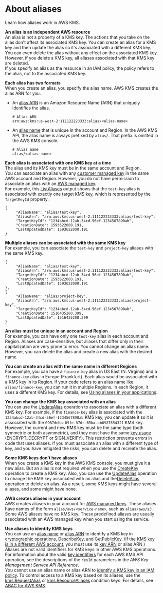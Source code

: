 # About aliases<a name="alias-about"></a>

Learn how aliases work in AWS KMS\.

**An alias is an independent AWS resource**  
An alias is not a property of a KMS key\. The actions that you take on the alias don't affect its associated KMS key\. You can create an alias for a KMS key and then update the alias so it's associated with a different KMS key\. You can even delete the alias without any effect on the associated KMS key\. However, if you delete a KMS key, all aliases associated with that KMS key are deleted\.  
If you specify an alias as the resource in an IAM policy, the policy refers to the alias, not to the associated KMS key\.

**Each alias has two formats**  
When you create an alias, you specify the alias name\. AWS KMS creates the alias ARN for you\.  
+ An [alias ARN](concepts.md#key-id-alias-ARN) is an Amazon Resource Name \(ARN\) that uniquely identifies the alias\. 

  ```
  # Alias ARN
  arn:aws:kms:us-west-2:111122223333:alias/<alias-name>
  ```
+ An [alias name](concepts.md#key-id-alias-name) that is unique in the account and Region\. In the AWS KMS API, the alias name is always prefixed by `alias/`\. That prefix is omitted in the AWS KMS console\.

  ```
  # Alias name
  alias/<alias-name>
  ```

**Each alias is associated with one KMS key at a time**  
The alias and its KMS key must be in the same account and Region\.   
You can associate an alias with any [customer managed key](concepts.md#customer-cmk) in the same AWS account and Region\. However, you do not have permission to associate an alias with an [AWS managed key](concepts.md#aws-managed-cmk)\.  
For example, this [ListAliases](https://docs.aws.amazon.com/kms/latest/APIReference/API_ListAliases.html) output shows that the `test-key` alias is associated with exactly one target KMS key, which is represented by the `TargetKeyId` property\.  

```
{
     "AliasName": "alias/test-key",
     "AliasArn": "arn:aws:kms:us-west-2:111122223333:alias/test-key",
     "TargetKeyId": "1234abcd-12ab-34cd-56ef-1234567890ab",
     "CreationDate": 1593622000.191,
     "LastUpdatedDate": 1593622000.191
}
```

**Multiple aliases can be associated with the same KMS key**  
For example, you can associate the `test-key` and `project-key` aliases with the same KMS key\.  

```
{
     "AliasName": "alias/test-key",
     "AliasArn": "arn:aws:kms:us-west-2:111122223333:alias/test-key",
     "TargetKeyId": "1234abcd-12ab-34cd-56ef-1234567890ab",
     "CreationDate": 1593622000.191,
     "LastUpdatedDate": 1593622000.191
},
{
     "AliasName": "alias/project-key",
     "AliasArn": "arn:aws:kms:us-west-2:111122223333:alias/project-key",
     "TargetKeyId": "1234abcd-12ab-34cd-56ef-1234567890ab",
     "CreationDate": 1516435200.399,
     "LastUpdatedDate": 1516435200.399
}
```

**An alias must be unique in an account and Region**  
For example, you can have only one `test-key` alias in each account and Region\. Aliases are case\-sensitive, but aliases that differ only in their capitalization are very prone to error\. You cannot change an alias name\. However, you can delete the alias and create a new alias with the desired name\.

**You can create an alias with the same name in different Regions**  
For example, you can have a `finance-key` alias in US East \(N\. Virginia\) and a `finance-key` alias in Europe \(Frankfurt\)\. Each alias would be associated with a KMS key in its Region\. If your code refers to an alias name like `alias/finance-key`, you can run it in multiple Regions\. In each Region, it uses a different KMS key\. For details, see [Using aliases in your applications](alias-using.md)\.

**You can change the KMS key associated with an alias**  
You can use the [UpdateAlias](https://docs.aws.amazon.com/kms/latest/APIReference/API_UpdateAlias.html) operation to associate an alias with a different KMS key\. For example, if the `finance-key` alias is associated with the `1234abcd-12ab-34cd-56ef-1234567890ab` KMS key, you can update it so it is associated with the `0987dcba-09fe-87dc-65ba-ab0987654321` KMS key\.  
However, the current and new KMS key must be the same type \(both symmetric or both asymmetric\), and they must have the same [key usage](concepts.md#key-usage) \(ENCRYPT\_DECRYPT or SIGN\_VERIFY\)\. This restriction prevents errors in code that uses aliases\. If you must associate an alias with a different type of key, and you have mitigated the risks, you can delete and recreate the alias\.

**Some KMS keys don't have aliases**  
When you create a KMS key in the AWS KMS console, you must give it a new alias\. But an alias is not required when you use the [CreateKey](https://docs.aws.amazon.com/kms/latest/APIReference/API_CreateKey.html) operation to create a KMS key\. Also, you can use the [UpdateAlias](https://docs.aws.amazon.com/kms/latest/APIReference/API_UpdateAlias.html) operation to change the KMS key associated with an alias and the[DeleteAlias](https://docs.aws.amazon.com/kms/latest/APIReference/API_DeleteAlias.html) operation to delete an alias\. As a result, some KMS keys might have several aliases, and some might have none\.

**AWS creates aliases in your account**  
AWS creates aliases in your account for [AWS managed keys](concepts.md#aws-managed-cmk)\. These aliases have names of the form `alias/aws/<service-name>`, such as `alias/aws/s3`\.   
Some AWS aliases have no KMS key\. These predefined aliases are usually associated with an AWS managed key when you start using the service\.

**Use aliases to identify KMS keys**  
You can use an [alias name](concepts.md#key-id-alias-name) or [alias ARN](concepts.md#key-id-alias-ARN) to identify a KMS key in [cryptographic operations](concepts.md#cryptographic-operations), [DescribeKey](https://docs.aws.amazon.com/kms/latest/APIReference/API_DescribeKey.html), and [GetPublicKey](https://docs.aws.amazon.com/kms/latest/APIReference/API_GetPublicKey.html)\. \(If the [KMS key is in a different AWS account](key-policy-modifying-external-accounts.md), you must use its [key ARN](concepts.md#key-id-key-ARN) or alias ARN\.\) Aliases are not valid identifiers for KMS keys in other AWS KMS operations\. For information about the valid [key identifiers](concepts.md#key-id) for each AWS KMS API operation, see the descriptions of the `KeyId` parameters in the *AWS Key Management Service API Reference*\.  
You cannot use an alias name or alias ARN to [identify a KMS key in an IAM policy](cmks-in-iam-policies.md)\. To control access to a KMS key based on its aliases, use the [kms:RequestAlias](policy-conditions.md#conditions-kms-request-alias) or [kms:ResourceAliases](policy-conditions.md#conditions-kms-resource-aliases) condition keys\. For details, see [ABAC for AWS KMS](abac.md)\.